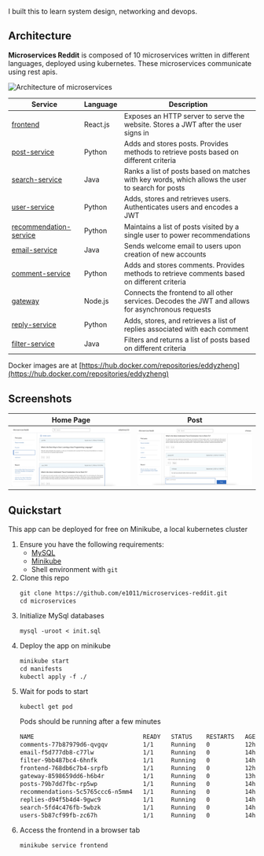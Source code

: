 I built this to learn system design, networking and devops.

## Architecture

**Microservices Reddit** is composed of 10 microservices written in different languages, deployed using kubernetes. These microservices communicate using rest apis. 

![Architecture of
microservices](/docs/img/graph.jpeg)

| Service                                              | Language      | Description                                                                                                                       |
| ---------------------------------------------------- | ------------- | --------------------------------------------------------------------------------------------------------------------------------- |
| [frontend](/frontend)                                | React.js      | Exposes an HTTP server to serve the website. Stores a JWT after the user signs in                                                 |
| [post-service](/post-service)                        | Python        | Adds and stores posts. Provides methods to retrieve posts based on different criteria                                             |
| [search-service](/search-service)                    | Java          | Ranks a list of posts based on matches with key words, which allows the user to search for posts                                  |
| [user-service](/src/user-service)                    | Python        | Adds, stores and retrieves users. Authenticates users and encodes a JWT                                                           |
| [recommendation-service](/recommendation-service)    | Python        | Maintains a list of posts visited by a single user to power recommendations                                                       |
| [email-service](/email-service)                      | Java          | Sends welcome email to users upon creation of new accounts                                                                        |
| [comment-service](/comment-service)                  | Python        | Adds and stores comments. Provides methods to retrieve comments based on different criteria                                       |                                            |
| [gateway](/gateway)                                  | Node.js       | Connects the frontend to all other services. Decodes the JWT and allows for asynchronous requests                                 |
| [reply-service](/reply-service)                      | Python        | Adds, stores, and retrieves a list of replies associated with each comment                                                        |
| [filter-service](/filter-service)                    | Java          | Filters and returns a list of posts based on different criteria                                                                   |

Docker images are at [https://hub.docker.com/repositories/eddyzheng](https://hub.docker.com/repositories/eddyzheng)

## Screenshots

| Home Page                                                                                          | Post                                                                                                   |
| -------------------------------------------------------------------------------------------------- | ------------------------------------------------------------------------------------------------------------------ |
| ![Screenshot 1](/docs/img/posts.jpeg)                                                              | ![Screenshot 2](/docs/img/post.jpeg) 

## Quickstart
This app can be deployed for free on Minikube, a local kubernetes cluster 
1. Ensure you have the following requirements:
   - [MySQL](https://formulae.brew.sh/formula/mysql)
   - [Minikube](https://minikube.sigs.k8s.io/docs/start/?arch=%2Fmacos%2Farm64%2Fstable%2Fbinary+download)
   - Shell environment with `git`
2. Clone this repo
   ```
   git clone https://github.com/e1011/microservices-reddit.git
   cd microservices
   ```
3. Initialize MySql databases
   ```
   mysql -uroot < init.sql
   ```
5. Deploy the app on minikube
   ```
   minikube start
   cd manifests
   kubectl apply -f ./
   ```
6. Wait for pods to start
   ```
   kubectl get pod
   ```
   Pods should be running after a few minutes
   ```
   NAME                               READY   STATUS    RESTARTS   AGE
   comments-77b87979d6-qvgqv          1/1     Running   0          12h
   email-f5d777db8-c77lw              1/1     Running   0          14h
   filter-9bb487bc4-6hnfk             1/1     Running   0          14h
   frontend-768db6c7b4-srpfb          1/1     Running   0          12h
   gateway-8598659dd6-h6b4r           1/1     Running   0          13h
   posts-79b7dd7fbc-rp5wp             1/1     Running   0          14h
   recommendations-5c5765ccc6-n5mm4   1/1     Running   0          14h
   replies-d94f5b4d4-9gwc9            1/1     Running   0          14h
   search-5fd4c476fb-5wbzk            1/1     Running   0          14h
   users-5b87cf99fb-zc67h             1/1     Running   0          14h
   ```
7. Access the frontend in a browser tab
   ```
   minikube service frontend
   ```
